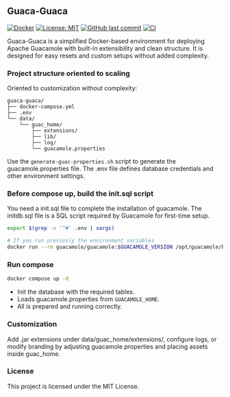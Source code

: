 ## Guaca-Guaca

[![Docker](https://img.shields.io/badge/docker-ready-blue)](https://www.docker.com/)
[![License: MIT](https://img.shields.io/badge/license-MIT-green.svg)](LICENSE)
[![GitHub last commit](https://img.shields.io/github/last-commit/jmeiracorbal/guaca-guaca)](https://github.com/jmeiracorbal/guaca-guaca/commits/master)
[![CI](https://github.com/jmeiracorbal/guaca-guaca/actions/workflows/ci.yml/badge.svg)](https://github.com/jmeiracorbal/guaca-guaca/actions)

Guaca-Guaca is a simplified Docker-based environment for deploying Apache Guacamole with built-in extensibility and clean structure. It is designed for easy resets and custom setups without added complexity.

### Project structure oriented to scaling

Oriented to customization without complexity:

```text
guaca-guaca/
├── docker-compose.yml
├── .env
└── data/
    └── guac_home/
        ├── extensions/
        ├── lib/
        ├── log/
        └── guacamole.properties
```

Use the `generate-guac-properties.sh` script to generate the guacamole.properties file. The .env file defines database credentials and other environment settings.

### Before compose up, build the init.sql script

You need a init.sql file to complete the installation of guacamole.
The initdb.sql file is a SQL script required by Guacamole for first-time setup.

```bash
export $(grep -v '^#' .env | xargs)
```

```bash
# If you run previosly the environment variables
docker run --rm guacamole/guacamole:$GUACAMOLE_VERSION /opt/guacamole/bin/initdb.sh --mysql > init/initdb.sql
```

### Run compose

```bash
docker compose up -d
```

* Init the database with the required tables.
* Loads guacamole.properties from `GUACAMOLE_HOME`.
* All is prepared and running correctly.

### Customization

Add .jar extensions under data/guac_home/extensions/, configure logs, or modify branding by adjusting guacamole.properties and placing assets inside guac_home.

### License

This project is licensed under the MIT License.